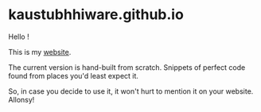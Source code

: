 # kaustubhhiware.github.io

Hello !

This is my [website](kaustubhhiware.github.io).

The current version is hand-built from scratch. Snippets of perfect code found from places you'd least expect it.

So, in case you decide to use it, it won't hurt to mention it on your website. Allonsy!
